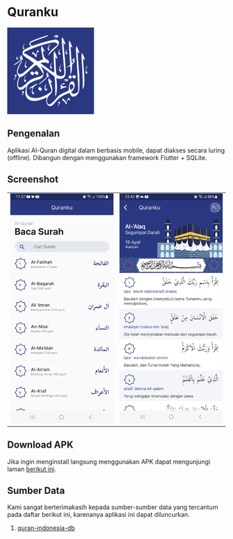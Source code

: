 # Quranku
<img src="assets/image/logo_quranku.png" height="200"><br>

## Pengenalan

Aplikasi Al-Quran digital dalam berbasis mobile, dapat diakses secara luring (offline). Dibangun dengan menggunakan framework Flutter + SQLite.

## Screenshot
<table>
  <tr>
    <td><img src="assets/image/ss_home.jpg"></td>
    <td><img src="assets/image/ss_bacasurah.jpg" ></td>
  </tr>
</table>

## Download APK
Jika ingin menginstall langsung menggunakan APK dapat mengunjungi laman <a href="https://github.com/yuris60/quranku/tree/main/APK">berikut ini</a>.

## Sumber Data

Kami sangat berterimakasih kepada sumber-sumber data yang tercantum pada daftar berikut ini, karenanya aplikasi ini dapat diluncurkan.

1. <a href="https://github.com/sinoridha/quran-indonesia-db" target="_blank">quran-indonesia-db</a>
